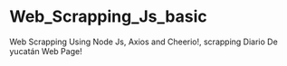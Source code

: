 # Web_Scrapping_Js_basic
Web Scrapping Using Node Js, Axios and Cheerio!, scrapping Diario De yucatán Web Page!
